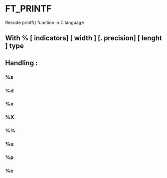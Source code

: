# FT_PRINTF

Recode printf() function in C language

## With % [ indicators] [ width ] [. precision] [ lenght ] type

## Handling :

### %s

### %d

### %x

### %X

### %%

### %u

### %p

### %c

